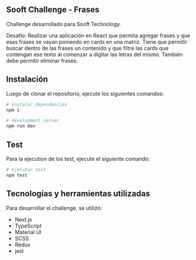 ## Sooft Challenge - Frases

Challenge desarrollado para Sooft Technology.

Desafío: Realizar una aplicación en React que permita agregar frases y que esas frases se vayan poniendo en cards en una matriz. Tiene que permitir buscar dentro de las frases un contenido y que filtre las cards que contengan ese texto al comenzar a digitar las letras del mismo. También debe permitir eliminar frases.


## Instalación

Luego de clonar el repositorio, ejecute los siguientes comandos:

```bash
# instalar dependencias
npm i

# development server
npm run dev
```

## Test

Para la ejecution de los test, ejecute el siguiente comando:

```bash
# ejecutar test
npm test
```

## Tecnologías y herramientas utilizadas

Para desarrollar el challenge, se utilizó:

- Next.js 
- TypeScript
- Material UI
- SCSS
- Redux
- jest 


